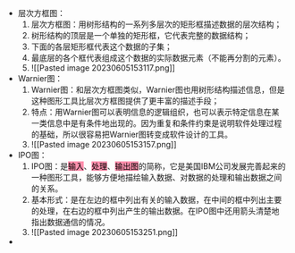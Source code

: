 - 层次方框图：
	1. 层次方框图：用树形结构的一系列多层次的矩形框描述数据的层次结构；
	2. 树形结构的顶层是一个单独的矩形框，它代表完整的数据结构；
	3. 下面的各层矩形框代表这个数据的子集；
	4. 最底层的各个框代表组成这个数据的实际数据元素（不能再分割的元素）。
	5. ![[Pasted image 20230605153117.png]]
- Warnier图：
	1. Warnier图：和层次方框图类似，Warnier图也用树形结构描述信息，但是这种图形工具比层次方框图提供了更丰富的描述手段；
	2. 特点：用Warnier图可以表明信息的逻辑组织，也可以表示特定信息在某一类信息中是有条件地出现的。因为重复和条件约束是说明软件处理过程的基础，所以很容易把Warnier图转变成软件设计的工具。
	3. ![[Pasted image 20230605153157.png]]
- IPO图：
	1. IPO图：是<mark style="background: #FF5582A6;">输入</mark>、<mark style="background: #FF5582A6;">处理</mark>、<mark style="background: #FF5582A6;">输出图</mark>的简称，它是美国IBM公司发展完善起来的一种图形工具，能够方便地描绘输入数据、对数据的处理和输出数据之间的关系。
	2. 基本形式：是在左边的框中列出有关的输入数据，在中间的框中列出主要的处理，在右边的框中列出产生的输出数据。在IPO图中还用箭头清楚地指出数据通信的情况。
	3. ![[Pasted image 20230605153251.png]]
- 